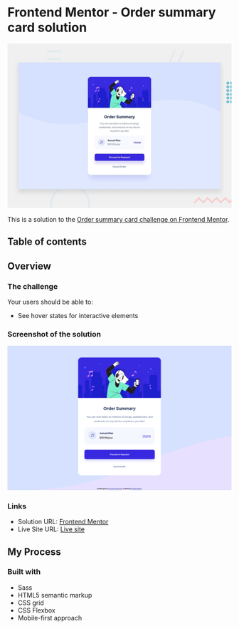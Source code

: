 # Frontend Mentor - Order summary card solution

![Design preview for the Order summary card coding challenge](./design/desktop-preview.jpg)

This is a solution to the [Order summary card challenge on Frontend Mentor](https://www.frontendmentor.io/challenges/order-summary-component-QlPmajDUj).

## Table of contents

## Overview

### The challenge

Your users should be able to:

- See hover states for interactive elements

### Screenshot of the solution

![](./images/screenshot.png)

### Links

- Solution URL: [Frontend Mentor](https://www.frontendmentor.io/solutions/mobile-first-using-sass-and-html5-UTZXPPj-9)
- Live Site URL: [Live site](https://rafaelwillen.github.io/order-summary-component-main/)

## My Process

### Built with

- Sass
- HTML5 semantic markup
- CSS grid
- CSS Flexbox
- Mobile-first approach
